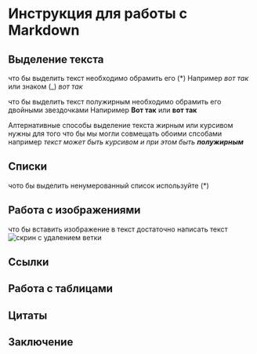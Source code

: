 # Инструкция для работы с Markdown

## Выделение текста
что бы выделить текст необходимо обрамить его (*) Например *вот так*
или знаком (_) _вот так_

что бы выделить текст полужирным необходимо обрамить его двойными звездочками Напиример **Вот так** или __вот так__

Алтернативные способы выделение текста жирным или курсивом нужны для того что бы мы могли совмещать обоими спсобами
например _текст может быть курсивом и при этом быть **полужирным**_
## Списки

чото бы выделить ненумерованный список используйте (*)

## Работа с изображениями

что бы вставить изображение в текст достаточно написать текст ![скрин с удалением ветки](dv.png)

## Ссылки

## Работа с таблицами

## Цитаты

## Заключение